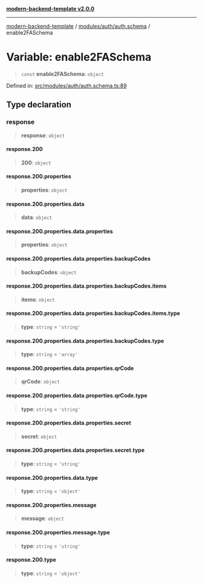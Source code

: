[**modern-backend-template v2.0.0**](../../../../README.md)

***

[modern-backend-template](../../../../modules.md) / [modules/auth/auth.schema](../README.md) / enable2FASchema

# Variable: enable2FASchema

> `const` **enable2FASchema**: `object`

Defined in: [src/modules/auth/auth.schema.ts:89](https://github.com/maemreyo/saas-4cus-nodejs/blob/1a77de11cd6eaefe66c31c7f5de281673fc25ce5/src/modules/auth/auth.schema.ts#L89)

## Type declaration

### response

> **response**: `object`

#### response.200

> **200**: `object`

#### response.200.properties

> **properties**: `object`

#### response.200.properties.data

> **data**: `object`

#### response.200.properties.data.properties

> **properties**: `object`

#### response.200.properties.data.properties.backupCodes

> **backupCodes**: `object`

#### response.200.properties.data.properties.backupCodes.items

> **items**: `object`

#### response.200.properties.data.properties.backupCodes.items.type

> **type**: `string` = `'string'`

#### response.200.properties.data.properties.backupCodes.type

> **type**: `string` = `'array'`

#### response.200.properties.data.properties.qrCode

> **qrCode**: `object`

#### response.200.properties.data.properties.qrCode.type

> **type**: `string` = `'string'`

#### response.200.properties.data.properties.secret

> **secret**: `object`

#### response.200.properties.data.properties.secret.type

> **type**: `string` = `'string'`

#### response.200.properties.data.type

> **type**: `string` = `'object'`

#### response.200.properties.message

> **message**: `object`

#### response.200.properties.message.type

> **type**: `string` = `'string'`

#### response.200.type

> **type**: `string` = `'object'`
